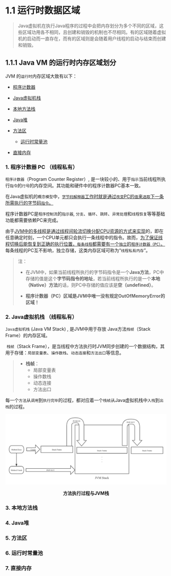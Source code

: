 # 1.1 运行时数据区域

> Java虚拟机在执行Java程序的过程中会把内存划分为多个不同的区域，这些区域功用各不相同，且创建和销毁的机制也不尽相同。有的区域随着虚拟机的启动而一直存在，而有的区域则是会随着用户线程的启动与结束而创建和销毁。

## 1.1.1 Java VM 的运行时内存区域划分

JVM 的`运行时`内存区域大致有以下：

* [程序计数器](#1-程序计数器-pc-线程私有)

* [Java虚拟机栈](#2-java虚拟机栈-线程私有)

* [本地方法栈](#3-本地方法栈)

* [Java堆](#4-Java堆)

* [方法区](#5-方法区)
  * [运行时常量池](#6-运行时常量池)

* [直接内存](#7-直接内存)



### 1. 程序计数器 PC （线程私有）

   ``程序计数器``（Program Counter Register）, 是一块较小的、用于``指示``当前线程所执行``指令``的``行号``的内存空间。其功能和硬件中的程序计数器PC基本一致。

   在Java虚拟机的``概念模型``中，<ins>``字节码解释器``工作时就是通过``改变``PC的``值``来``选取``下一条所需执行的字节码``指令``。</ins>

   程序计数器PC是``程序控制流``的``指示器``, ``分支``、``循环``、``跳转``、``异常处理``和``线程恢复``等等基础功能都需要依赖PC来完成。

   由于<ins>JVM中的多线程是通过线程间轮流切换分配CPU资源的方式来实现</ins>的，即在任意确定时刻，一个CPU单元都只会执行一条线程中的指令。故而，<ins>为了保证线程切换后能恢复到正确的执行位置，``每条线程``都需要有一个``独立``的``程序计数器（PC）``。</ins> 每条线程的PC互不影响，独立存储，这类内存区域可称为“``线程私有内存``”。

   > 注： 
   >
   > * 在JVM中，如果当前线程所执行的字节码指令是一个**Java方法**，PC中存储的值是这个**字节码指令的地址**，若当前线程所执行的是一个**本地（Native）方法**的话，则PC中存储的值应该是**空（undefined）**。
   >
   > * **程序计数器（PC）区域是JVM中唯一没有规定OutOfMemoryError的区域！**



### 2. Java虚拟机栈 （线程私有）

   ``Java虚拟机栈`` (Java VM Stack) , 是JVM中用于存放 Java方法``栈帧``（Stack Frame）的内存区域。

​	``栈帧``（Stack Frame），是当线程中方法执行时JVM同步创建的一个数据结构，其用于存储：``局部变量表``、``操作数栈``、``动态连接``和``方法出口``等信息。

>* **栈帧**：
>    * 局部变量表
>    * 操作数栈
>    * 动态连接
>    * 方法出口

​	每一个``方法``从``调用``到``执行完毕``的过程，都对应着一个``栈帧``从Java虚拟机栈中``入栈``到``出栈``的过程。	

![执行过程图](../Resources/虚拟机栈.png)

<p align=center><b>方法执行过程与JVM栈</b></p>

### 3. 本地方法栈

   

### 4. Java堆

   

### 5. 方法区

   

### 6. 运行时常量池

   

### 7. 直接内存

   

